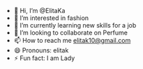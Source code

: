 - 👋 Hi, I’m @ElitaKa
- 👀 I’m interested in fashion
- 🌱 I’m currently learning new skills for a job
- 💞️ I’m looking to collaborate on Perfume
- 📫 How to reach me elitak10@gmail.com
- 😄 Pronouns: elitak
- ⚡ Fun fact: I am Lady 

<!---
ElitaKa/ElitaKa is a ✨ special ✨ repository because its `README.md` (this file) appears on your GitHub profile.
You can click the Preview link to take a look at your changes.
--->

